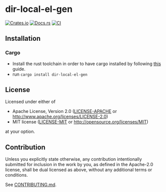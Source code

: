 # dir-local-el-gen

[![Crates.io](https://img.shields.io/crates/v/dir-local-el-gen.svg)](https://crates.io/crates/dir-local-el-gen)
[![Docs.rs](https://docs.rs/dir-local-el-gen/badge.svg)](https://docs.rs/dir-local-el-gen)
[![CI](https://github.com/vmiheer/dir-local-el-gen/workflows/CI/badge.svg)](https://github.com/vmiheer/dir-local-el-gen/actions)

## Installation

### Cargo

* Install the rust toolchain in order to have cargo installed by following
  [this](https://www.rust-lang.org/tools/install) guide.
* run `cargo install dir-local-el-gen`

## License

Licensed under either of

 * Apache License, Version 2.0
   ([LICENSE-APACHE](LICENSE-APACHE) or http://www.apache.org/licenses/LICENSE-2.0)
 * MIT license
   ([LICENSE-MIT](LICENSE-MIT) or http://opensource.org/licenses/MIT)

at your option.

## Contribution

Unless you explicitly state otherwise, any contribution intentionally submitted
for inclusion in the work by you, as defined in the Apache-2.0 license, shall be
dual licensed as above, without any additional terms or conditions.

See [CONTRIBUTING.md](CONTRIBUTING.md).
